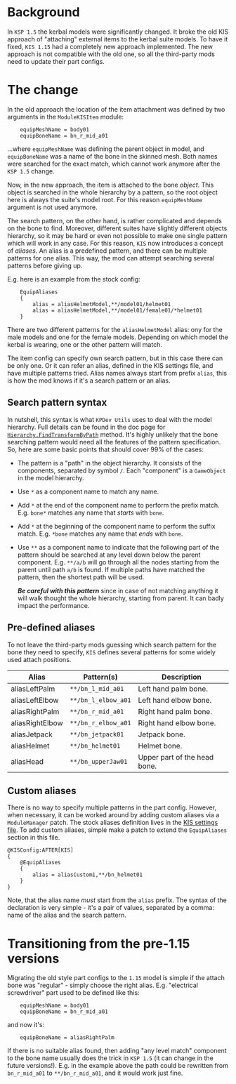 # Background

In `KSP 1.5` the kerbal models were significantly changed. It broke the old KIS approach of "attaching" external items to the kerbal suite models. To have it fixed, `KIS 1.15` had a completely new approach implemented. The new approach is not compatible with the old one, so all the third-party mods need to update their part configs.

# The change

In the old approach the location of the item attachment was defined by two arguments in the `ModuleKISItem` module:

```
	equipMeshName = body01
	equipBoneName = bn_r_mid_a01
```

...where `equipMeshName` was defining the parent object in model, and `equipBoneName` was a name of the bone in the skinned mesh. Both names were searched for the exact match, which cannot work anymore after the `KSP 1.5` change.

Now, in the new approach, the item is attached to the bone _object_. This object is searched in the whole hierarchy by a pattern, so the root object here is always the suite's model root. For this reason `equipMeshName` argument is not used anymore.

The search pattern, on the other hand, is rather complicated and depends on the bone to find. Moreover, different suites have slightly different objects hierarchy, so it may be hard or even not possible to make one single pattern which will work in any case. For this reason, `KIS` now introduces a concept of _aliases_. An alias is a predefined pattern, and there can be multiple patterns for one alias. This way, the mod can attempt searching several patterns before giving up. 

E.g. here is an example from the stock config:

```
	EquipAliases
	{
		alias = aliasHelmetModel,**/model01/helmet01
		alias = aliasHelmetModel,**/model01/female01/*helmet01
	}
```

There are two different patterns for the `aliasHelmetModel` alias: onу for the male models and one for the female models. Depending on which model the kerbal is wearing, one or the other pattern will match.

The item config can specify own search pattern, but in this case there can be only one. Or it can refer an alias, defined in the KIS settings file, and have multiple patterns tried. Alias names always start from prefix `alias`, this is how the mod knows if it's a search pattern or an alias.

## Search pattern syntax

In nutshell, this syntax is what `KPDev Utils` uses to deal with the model hierarchy. Full details can be found in the doc page for [`Hierarchy.FindTransformByPath`](https://ihsoft.github.io/KSPDev_Utils/v1.0/html/M_KSPDev_ModelUtils_Hierarchy_FindTransformByPath_1.htm) method. It's highly unlikely that the bone searching pattern would need all the features of the pattern specification. So, here are some basic points that should cover 99% of the cases:

- The pattern is a "path" in the object hierarchy. It consists of the components, separated by symbol `/`. Each "component" is a `GameObject` in the model hierarchy.
- Use `*` as a component name to match any name.
- Add `*` at the end of the component name to perform the prefix match. E.g. `bone*` matches any name that _starts_ with `bone`.
- Add `*` at the beginning of the component name to perform the suffix match. E.g. `*bone` matches any name that _ends_ with `bone`.
- Use `**` as a component name to indicate that the following part of the pattern should be searched at any level down below the parent component. E.g. `**/a/b` will go through all the nodes starting from the parent until path `a/b` is found. If multiple paths have matched the pattern, then the shortest path will be used.

  **_Be careful with this pattern_** since in case of not matching anything it will walk thought the whole hierarchy, starting from parent. It can badly impact the performance.


## Pre-defined aliases

To not leave the third-party mods guessing which search pattern for the bone they need to specify, `KIS` defines several patterns for some widely used attach positions.

Alias | Pattern(s) | Description
----- | ---------- | -----------
aliasLeftPalm | `**/bn_l_mid_a01` | Left hand palm bone.
aliasLeftElbow | `**/bn_l_elbow_a01` | Left hand elbow bone.
aliasRightPalm | `**/bn_r_mid_a01` | Right hand palm bone.
aliasRightElbow | `**/bn_r_elbow_a01` | Right hand elbow bone.
aliasJetpack | `**/bn_jetpack01` | Jetpack bone.
aliasHelmet | `**/bn_helmet01` | Helmet bone.
aliasHead | `**/bn_upperJaw01` | Upper part of the head bone.

## Custom aliases

There is no way to specify multiple patterns in the part config. However, when necessary, it can be worked around by adding custom aliases via a `ModuleManager` patch. The stock aliases definition lives in the [KIS settings file](https://github.com/ihsoft/KIS/blob/master/settings.cfg). To add custom aliases, simple make a patch to extend the `EquipAliases` section in this file.

```
@KISConfig:AFTER[KIS]
{
	@EquipAliases
	{
		alias = aliasCustom1,**/bn_helmet01
	}
}
```

Note, that the alias name _must_ start from the `alias` prefix. The syntax of the declaration is very simple - it's a pair of values, separated by a comma: name of the alias and the search pattern.

# Transitioning from the pre-1.15 versions

Migrating the old style part configs to the `1.15` model is simple if the attach bone was "regular" - simply choose the right alias. E.g. "electrical screwdriver" part used to be defined like this:

```
	equipMeshName = body01
	equipBoneName = bn_r_mid_a01
```

and now it's:

```
	equipBoneName = aliasRightPalm
```

If there is no suitable alias found, then adding "any level match" component to the bone name usually does the trick in `KSP 1.5` (it can change in the future versions!). E.g. in the example above the path could be rewritten from `bn_r_mid_a01` to `**/bn_r_mid_a01`, and it would work just fine.